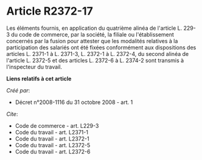 # Article R2372-17

Les éléments fournis, en application du quatrième alinéa de l'article L. 229-3 du code de commerce, par la société, la
filiale ou l'établissement concernés par la fusion pour attester que les modalités relatives à la participation des salariés
ont été fixées conformément aux dispositions des articles L. 2371-1 à L. 2371-3, L. 2372-1 à L. 2372-4, du second alinéa de
l'article L. 2372-5 et des articles L. 2372-6 à L. 2374-2 sont transmis à l'inspecteur du travail.

**Liens relatifs à cet article**

_Créé par_:

  - Décret n°2008-1116 du 31 octobre 2008 - art. 1

_Cite_:

  - Code de commerce - art. L229-3
  - Code du travail - art. L2371-1
  - Code du travail - art. L2372-1
  - Code du travail - art. L2372-5
  - Code du travail - art. L2372-6
